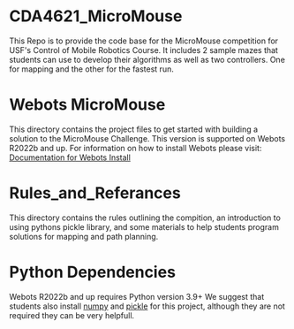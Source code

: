 # CDA4621_MicroMouse
This Repo is to provide the code base for the MicroMouse competition for USF's Control of Mobile Robotics Course. It includes 2 sample mazes that students can use to develop their algorithms as well as two controllers. One for mapping and the other for the fastest run.

# Webots MicroMouse
This directory contains the project files to get started with building a solution to the MicroMouse Challenge. This version is supported on Webots R2022b and up. For information on how to install Webots please visit: [Documentation for Webots Install](https://cyberbotics.com/doc/guide/installation-procedure)

# Rules_and_Referances
This directory contains the rules outlining the compition, an introduction to using pythons pickle library, and some materials to help students program solutions for mapping and path planning.  

# Python Dependencies
Webots R2022b and up requires Python version 3.9+
We suggest that students also install [numpy](https://numpy.org/install/) and [pickle](https://docs.python.org/3/library/pickle.html#:~:text=It%20adds%20support%20for%20very,protocol%20starting%20with%20Python%203.8.) for this project, although they are not required they can be very helpfull. 